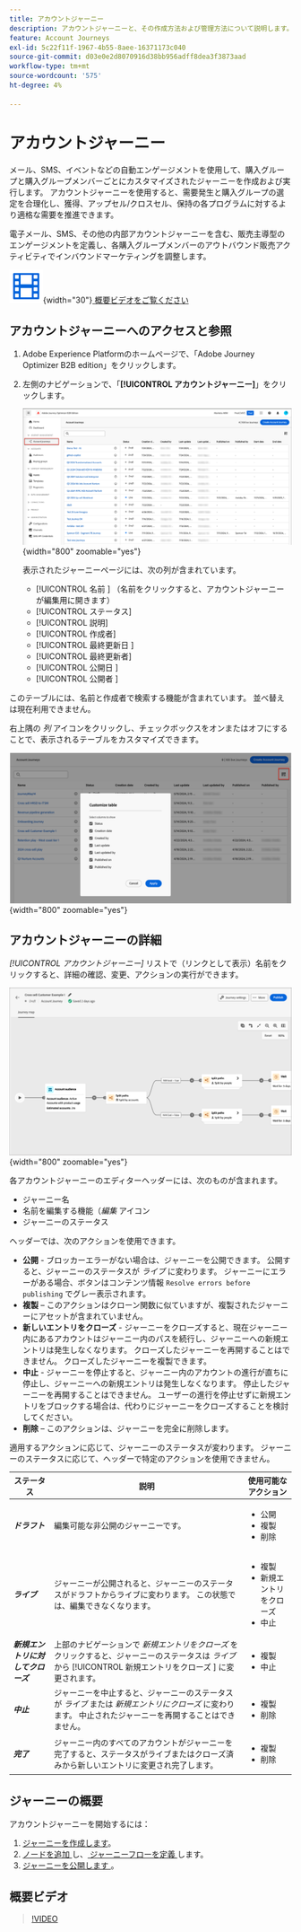 ```yaml
---
title: アカウントジャーニー
description: アカウントジャーニーと、その作成方法および管理方法について説明します。
feature: Account Journeys
exl-id: 5c22f11f-1967-4b55-8aee-16371173c040
source-git-commit: d03e0e2d8070916d38bb956adff8dea3f3873aad
workflow-type: tm+mt
source-wordcount: '575'
ht-degree: 4%

---
```



# アカウントジャーニー

メール、SMS、イベントなどの自動エンゲージメントを使用して、購入グループと購入グループメンバーごとにカスタマイズされたジャーニーを作成および実行します。 アカウントジャーニーを使用すると、需要発生と購入グループの選定を合理化し、獲得、アップセル/クロスセル、保持の各プログラムに対するより適格な需要を推進できます。

電子メール、SMS、その他の内部アカウントジャーニーを含む、販売主導型のエンゲージメントを定義し、各購入グループメンバーのアウトバウンド販売アクティビティでインバウンドマーケティングを調整します。

![ ビデオ ](../../assets/do-not-localize/icon-video.svg){width="30"}[ 概要ビデオをご覧ください ](#overview-video)

## アカウントジャーニーへのアクセスと参照

1. Adobe Experience Platformのホームページで、「Adobe Journey Optimizer B2B edition」をクリックします。

1. 左側のナビゲーションで、「**[!UICONTROL アカウントジャーニー]**」をクリックします。

   ![ アカウントジャーニーへのアクセス ](./assets/account-journey-browse.png){width="800" zoomable="yes"}

   表示されたジャーニーページには、次の列が含まれています。

   * [!UICONTROL  名前 ] （名前をクリックすると、アカウントジャーニーが編集用に開きます）
   * [!UICONTROL ステータス]
   * [!UICONTROL 説明]
   * [!UICONTROL 作成者]
   * [!UICONTROL  最終更新日 ]
   * [!UICONTROL 最終更新者]
   * [!UICONTROL  公開日 ]
   * [!UICONTROL  公開者 ]

このテーブルには、名前と作成者で検索する機能が含まれています。 並べ替えは現在利用できません。

右上隅の _列_ アイコンをクリックし、チェックボックスをオンまたはオフにすることで、表示されるテーブルをカスタマイズできます。

![ アカウントジャーニーリストに表示する列を選択 ](./assets/account-journeys-list-columns.png){width="800" zoomable="yes"}

## アカウントジャーニーの詳細

_[!UICONTROL アカウントジャーニー]_ リストで（リンクとして表示）名前をクリックすると、詳細の確認、変更、アクションの実行ができます。

![ アカウントジャーニーワークスペース ](./assets/account-journey-workspace.png){width="800" zoomable="yes"}

各アカウントジャーニーのエディターヘッダーには、次のものが含まれます。

* ジャーニー名
* 名前を編集する機能（_編集_ アイコン
* ジャーニーのステータス

ヘッダーでは、次のアクションを使用できます。

* **公開** - ブロッカーエラーがない場合は、ジャーニーを公開できます。 公開すると、ジャーニーのステータスが _ライブ_ に変わります。 ジャーニーにエラーがある場合、ボタンはコンテンツ情報 `Resolve errors before publishing` でグレー表示されます。
* **複製** – このアクションはクローン関数に似ていますが、複製されたジャーニーにアセットが含まれていません。
* **新しいエントリをクローズ** - ジャーニーをクローズすると、現在ジャーニー内にあるアカウントはジャーニー内のパスを続行し、ジャーニーへの新規エントリは発生しなくなります。 クローズしたジャーニーを再開することはできません。 クローズしたジャーニーを複製できます。
* **中止** - ジャーニーを停止すると、ジャーニー内のアカウントの進行が直ちに停止し、ジャーニーへの新規エントリは発生しなくなります。 停止したジャーニーを再開することはできません。 ユーザーの進行を停止せずに新規エントリをブロックする場合は、代わりにジャーニーをクローズすることを検討してください。
* **削除** – このアクションは、ジャーニーを完全に削除します。

適用するアクションに応じて、ジャーニーのステータスが変わります。 ジャーニーのステータスに応じて、ヘッダーで特定のアクションを使用できません。

| ステータス | 説明 | 使用可能なアクション |
| ------ | ----------- | ----------------- |
| _**ドラフト**_ | 編集可能な非公開のジャーニーです。 | <ul><li>公開</li><li>複製 </li><li>削除 </li></ul> |
| _**ライブ**_ | ジャーニーが公開されると、ジャーニーのステータスがドラフトからライブに変わります。 この状態では、編集できなくなります。 | <ul><li>複製 </li><li>新規エントリをクローズ </li><li>中止 </li></ul> |
| _**新規エントリに対してクローズ**_ | 上部のナビゲーションで _新規エントリをクローズ_ をクリックすると、ジャーニーのステータスは _ライブ_ から [!UICONTROL  新規エントリをクローズ ] に変更されます。 | <ul><li>複製 </li><li>中止 </li></ul> |
| _**中止**_ | ジャーニーを中止すると、ジャーニーのステータスが _ライブ_ または _新規エントリにクローズ_ に変わります。 中止されたジャーニーを再開することはできません。 | <ul><li>複製 </li><li>削除 </li></ul> |
| _**完了**_ | ジャーニー内のすべてのアカウントがジャーニーを完了すると、ステータスがライブまたはクローズ済みから新しいエントリに変更され完了します。 | <ul><li>複製 </li><li>削除 </li></ul> |

## ジャーニーの概要

アカウントジャーニーを開始するには：

1. [ジャーニーを作成します](./create-publish-journey.md#create-an-account-journey)。
1. [ ノードを追加 ](./create-publish-journey.md#add-a-node) し、[ ジャーニーフローを定義 ](./create-publish-journey.md#add-and-delete-a-path) します。
1. [ ジャーニーを公開します ](./create-publish-journey.md#publish-an-account-journey)。

## 概要ビデオ

>[!VIDEO](https://video.tv.adobe.com/v/3443202/?learn=on)
